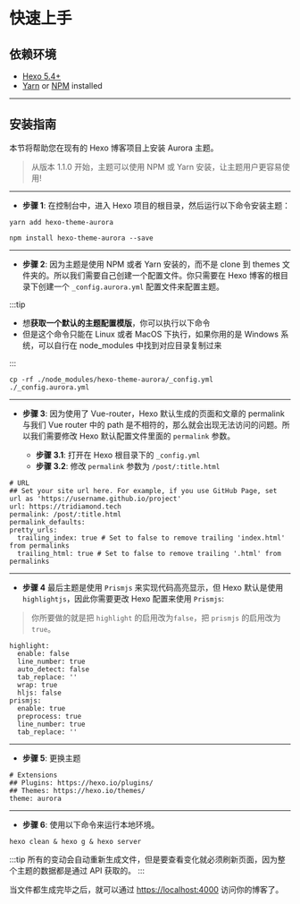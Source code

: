 # 快速上手

## 依赖环境

- [Hexo 5.4+](https://hexo.io/)
- [Yarn](https://yarn.bootcss.com/) or [NPM](https://www.npmjs.cn/getting-started/installing-node/) installed

---

## 安装指南

本节将帮助您在现有的 Hexo 博客项目上安装 Aurora 主题。

> 从版本 1.1.0 开始，主题可以使用 NPM 或 Yarn 安装，让主题用户更容易使用!

---

- **步骤 1**: 在控制台中，进入 Hexo 项目的根目录，然后运行以下命令安装主题：

<CodeGroup>
  <CodeGroupItem title="YARN">

```shell:no-line-numbers
yarn add hexo-theme-aurora
```

  </CodeGroupItem>

  <CodeGroupItem title="NPM">

```shell:no-line-numbers
npm install hexo-theme-aurora --save
```

  </CodeGroupItem>
</CodeGroup>

---

- **步骤 2**: 因为主题是使用 NPM 或者 Yarn 安装的，而不是 clone 到 themes 文件夹的。所以我们需要自己创建一个配置文件。你只需要在 Hexo 博客的根目录下创建一个 `_config.aurora.yml` 配置文件来配置主题。

:::tip

- 想**获取一个默认的主题配置模版**，你可以执行以下命令
- 但是这个命令只能在 Linux 或者 MacOS 下执行，如果你用的是 Windows 系统，可以自行在 node_modules 中找到对应目录复制过来

:::

```shell:no-line-numbers
cp -rf ./node_modules/hexo-theme-aurora/_config.yml ./_config.aurora.yml
```

---

- **步骤 3**: 因为使用了 Vue-router，Hexo 默认生成的页面和文章的 permalink 与我们 Vue router 中的 path 是不相符的，那么就会出现无法访问的问题。所以我们需要修改 Hexo 默认配置文件里面的 `permalink` 参数。

  - **步骤 3.1**: 打开在 Hexo 根目录下的 `_config.yml`
  - **步骤 3.2**: 修改 `permalink` 参数为 `/post/:title.html`

```yaml:no-line-numbers{4}
# URL
## Set your site url here. For example, if you use GitHub Page, set url as 'https://username.github.io/project'
url: https://tridiamond.tech
permalink: /post/:title.html
permalink_defaults:
pretty_urls:
  trailing_index: true # Set to false to remove trailing 'index.html' from permalinks
  trailing_html: true # Set to false to remove trailing '.html' from permalinks
```

---

- **步骤 4** 最后主题是使用 `Prismjs` 来实现代码高亮显示，但 Hexo 默认是使用 `highlightjs`，因此你需要更改 Hexo 配置来使用 `Prismjs`:

> 你所要做的就是把 `highlight` 的启用改为`false`，把 `prismjs` 的启用改为`true`。

```yaml:no-line-numbers{2,9}
highlight:
  enable: false
  line_number: true
  auto_detect: false
  tab_replace: ''
  wrap: true
  hljs: false
prismjs:
  enable: true
  preprocess: true
  line_number: true
  tab_replace: ''
```

---

- **步骤 5**: 更换主题

```yaml:no-line-numbers{4}
# Extensions
## Plugins: https://hexo.io/plugins/
## Themes: https://hexo.io/themes/
theme: aurora
```

---

- **步骤 6**: 使用以下命令来运行本地环境。

```shell:no-line-numbers
hexo clean & hexo g & hexo server
```

:::tip
所有的变动会自动重新生成文件，但是要查看变化就必须刷新页面，因为整个主题的数据都是通过 API 获取的。
:::

当文件都生成完毕之后，就可以通过 [https://localhost:4000](https://localhost:4000) 访问你的博客了。
